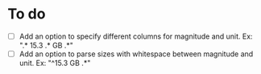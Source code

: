 # To do
- [ ] Add an option to specify different columns for magnitude and unit. Ex: ".\* 15.3 .\* GB .\*"
- [ ] Add an option to parse sizes with whitespace between magnitude and unit. Ex: "^15.3 GB .\*"
